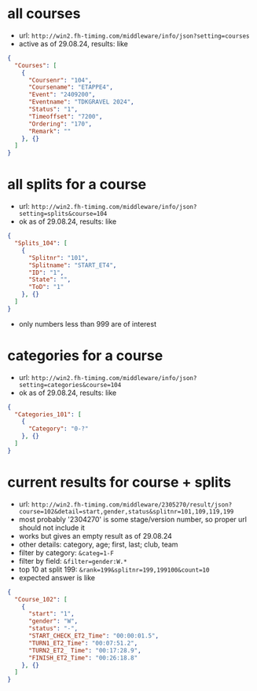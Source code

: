 # all courses
- url: `http://win2.fh-timing.com/middleware/info/json?setting=courses`
- active as of 29.08.24, results: like
``` json
{
  "Courses": [
    {
      "Coursenr": "104",
      "Coursename": "ETAPPE4",
      "Event": "2409200",
      "Eventname": "TDKGRAVEL 2024",
      "Status": "1",
      "Timeoffset": "7200",
      "Ordering": "170",
      "Remark": ""
    }, {}
  ]
}
```

# all splits for a course
- url: `http://win2.fh-timing.com/middleware/info/json?setting=splits&course=104`
- ok as of 29.08.24, results: like
``` json
{
  "Splits_104": [
    {
      "Splitnr": "101",
      "Splitname": "START_ET4",
      "ID": "1",
      "State": "",
      "ToD": "1"
    }, {}
  ]
}
```
- only numbers less than 999 are of interest

# categories for a course
- url: `http://win2.fh-timing.com/middleware/info/json?setting=categories&course=104`
- ok as of 29.08.24, results: like
``` json
{
  "Categories_101": [
    {
      "Category": "0-?"
    }, {}
  ]
}
```

# current results for course + splits
- url: `http://win2.fh-timing.com/middleware/2305270/result/json?course=102&detail=start,gender,status&splitnr=101,109,119,199`
- most probably '2304270' is some stage/version number, so proper url should not include it
- works but gives an empty result as of 29.08.24
- other details: category, age; first, last; club, team
- filter by category: `&categ=1-F`
- filter by field: `&filter=gender:W.*`
- top 10 at split 199: `&rank=199&splitnr=199,199100&count=10`
- expected answer is like
``` json
{
  "Course_102": [
    {
      "start": "1",
      "gender": "W",
      "status": "-",
      "START_CHECK_ET2_Time": "00:00:01.5",
      "TURN1_ET2_Time": "00:07:51.2",
      "TURN2_ET2_ Time": "00:17:28.9",
      "FINISH_ET2_Time": "00:26:18.8"
    }, {}
  ]
}
```
